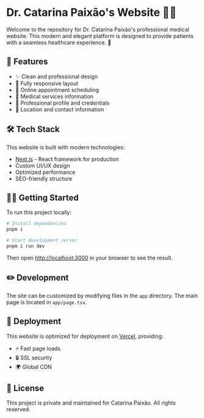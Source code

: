 # Dr. Catarina Paixão's Website 👩‍⚕️

Welcome to the repository for Dr. Catarina Paixão's professional medical website. This modern and elegant platform is designed to provide patients with a seamless healthcare experience. 🌟


## 🚀 Features

- ✨ Clean and professional design
- 📱 Fully responsive layout
- 🏥 Online appointment scheduling
- 📝 Medical services information
- 👤 Professional profile and credentials
- 📍 Location and contact information

## 🛠️ Tech Stack

This website is built with modern technologies:

- [Next.js](https://nextjs.org) - React framework for production
- Custom UI/UX design
- Optimized performance
- SEO-friendly structure

## 🏃‍♀️ Getting Started

To run this project locally:

```bash
# Install dependencies
pnpm i

# Start development server
pnpm i run dev
```

Then open [http://localhost:3000](http://localhost:3000) in your browser to see the result.

## ✏️ Development

The site can be customized by modifying files in the `app` directory. The main page is located in `app/page.tsx`.

## 💫 Deployment

This website is optimized for deployment on [Vercel](https://vercel.com), providing:

- ⚡️ Fast page loads
- 🔒 SSL security
- 🌍 Global CDN

## 📄 License

This project is private and maintained for Catarina Paixão. All rights reserved.
